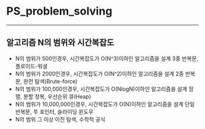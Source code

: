 # PS_problem_solving
---
## 알고리즘 N의 범위와 시간복잡도
- N의 범위가 500인경우, 시간복잡도가 O(N^3)이하인 알고리즘을 설계 3중 반복문, 플로이드-워셜
- N의 범위가 2000인경우, 시간복잡도가 O(N^2)이하인 알고리즘을 설계 2중 반복문, 완전 탐색(Brute-force)
- N의 범위가 100,000인경우, 시간복잡도가 O(NlogN)이하인 알고리즘을 설계 정렬, 분할 정복, 우선순위 큐(Heap)
- N의 범위가 10,000,000인경우, 시간복잡도가 O(N)이하인 알고리즘을 설계 단일 반복문, 투 포인터, 슬라이딩 윈도우
- N의 범위 그 이상 이진 탐색, 수학적 공식

